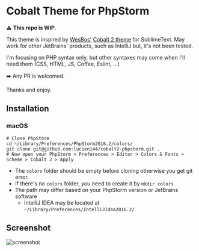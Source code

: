# Cobalt Theme for PhpStorm
⚠️ **This repo is WIP.**

This theme is inspired by [WesBos'](http://wesbos.com) [Cobalt 2 theme](https://github.com/wesbos/cobalt2) for SublimeText. May work for other JetBrains' products, such as IntelliJ but, it's not been tested.

I'm focusing on PHP syntax only, but other syntaxes may come when I'll need them (CSS, HTML, JS, Coffee, Eslint, ...)

➡️ Any PR is welcomed.

Thanks and enjoy.

## Installation

### macOS
```
# Close PhpStorm
cd ~/Library/Preferences/PhpStorm2016.2/colors/
git clone git@github.com:lucien144/cobalt2-phpstorm.git .
# Now open your PhpStorm > Preferences > Editor > Colors & Fonts > Scheme > Cobalt 2 > Apply
```

- The `colors` folder should be empty before cloning otherwise you get git error.
- If there's no `colors` folder, you need to create it by `mkdir colors`
- The path may differ based on your PhpStorm version or JetBrains software
	- IntelliJ IDEA may be located at `~/Library/Preferences/IntelliJIdea2016.2/`


## Screenshot
![screenshot](http://144.wtf/vtfN+)